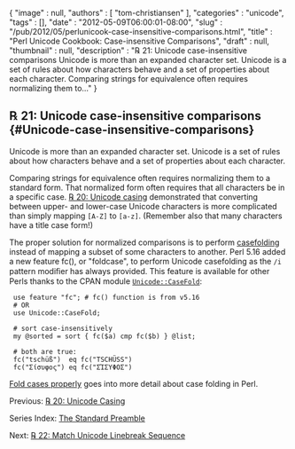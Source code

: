 {
   "image" : null,
   "authors" : [
      "tom-christiansen"
   ],
   "categories" : "unicode",
   "tags" : [],
   "date" : "2012-05-09T06:00:01-08:00",
   "slug" : "/pub/2012/05/perlunicook-case-insensitive-comparisons.html",
   "title" : "Perl Unicode Cookbook: Case-insensitive Comparisons",
   "draft" : null,
   "thumbnail" : null,
   "description" : "℞ 21: Unicode case-insensitive comparisons Unicode is more than an expanded character set. Unicode is a set of rules about how characters behave and a set of properties about each character. Comparing strings for equivalence often requires normalizing them to..."
}





℞ 21: Unicode case-insensitive comparisons {#Unicode-case-insensitive-comparisons}
------------------------------------------

Unicode is more than an expanded character set. Unicode is a set of
rules about how characters behave and a set of properties about each
character.

Comparing strings for equivalence often requires normalizing them to a
standard form. That normalized form often requires that all characters
be in a specific case. [℞ 20: Unicode
casing](/media/_pub_2012_05_perlunicook-case-insensitive-comparisons/perl-unicook-unicode-casing.html)
demonstrated that converting between upper- and lower-case Unicode
characters is more complicated than simply mapping `[A-Z]` to `[a-z]`.
(Remember also that many characters have a title case form!)

The proper solution for normalized comparisons is to perform
[casefolding](http://www.w3.org/International/wiki/Case_folding) instead
of mapping a subset of some characters to another. Perl 5.16 added a new
feature fc(), or "foldcase", to perform Unicode casefolding as the `/i`
pattern modiﬁer has always provided. This feature is available for other
Perls thanks to the CPAN module
[`Unicode::CaseFold`](http://search.cpan.org/perldoc?Unicode::CaseFold):

     use feature "fc"; # fc() function is from v5.16
     # OR
     use Unicode::CaseFold;

     # sort case-insensitively
     my @sorted = sort { fc($a) cmp fc($b) } @list;

     # both are true:
     fc("tschüß")  eq fc("TSCHÜSS")
     fc("Σίσυφος") eq fc("ΣΊΣΥΦΟΣ")

[Fold cases properly](http://www.effectiveperlprogramming.com/blog/1507)
goes into more detail about case folding in Perl.

Previous: [℞ 20: Unicode
Casing](/media/_pub_2012_05_perlunicook-case-insensitive-comparisons/perl-unicook-unicode-casing.html)

Series Index: [The Standard
Preamble](/media/_pub_2012_05_perlunicook-case-insensitive-comparisons/perlunicook-standard-preamble.html)

Next: [℞ 22: Match Unicode Linebreak
Sequence](/media/_pub_2012_05_perlunicook-case-insensitive-comparisons/perlunicook-match-unicode-linebreak-sequence.html)


